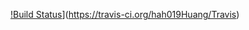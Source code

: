 [!Build Status](https://travis-ci.org/hah019Huang/Travis.svg?branch=master)](https://travis-ci.org/hah019Huang/Travis)
